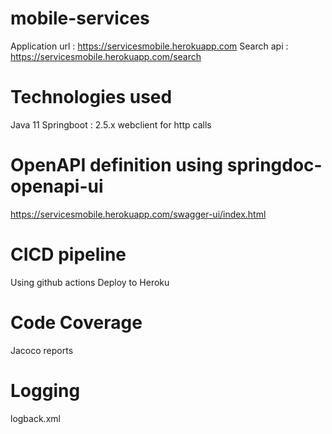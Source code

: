 # mobile-services
Application url : https://servicesmobile.herokuapp.com
Search api : https://servicesmobile.herokuapp.com/search


# Technologies used
Java 11
Springboot : 2.5.x
webclient for http calls

# OpenAPI definition using springdoc-openapi-ui

https://servicesmobile.herokuapp.com/swagger-ui/index.html

# CICD pipeline
Using github actions 
Deploy to Heroku 

# Code Coverage
Jacoco reports
# Logging
 logback.xml